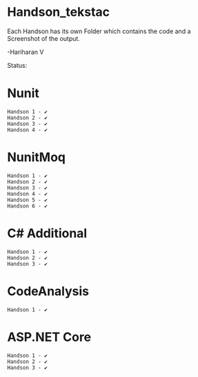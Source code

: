 # Handson_tekstac

Each Handson has its own Folder which contains the code and a Screenshot of the output.

-Hariharan V

Status:

# Nunit
    Handson 1 - ✔
    Handson 2 - ✔
    Handson 3 - ✔
    Handson 4 - ✔
    
# NunitMoq
    Handson 1 - ✔
    Handson 2 - ✔
    Handson 3 - ✔
    Handson 4 - ✔
    Handson 5 - ✔
    Handson 6 - ✔
    
# C# Additional
    Handson 1 - ✔
    Handson 2 - ✔
    Handson 3 - ✔
    
# CodeAnalysis
    Handson 1 - ✔
    
# ASP.NET Core
    Handson 1 - ✔
    Handson 2 - ✔
    Handson 3 - ✔
    
